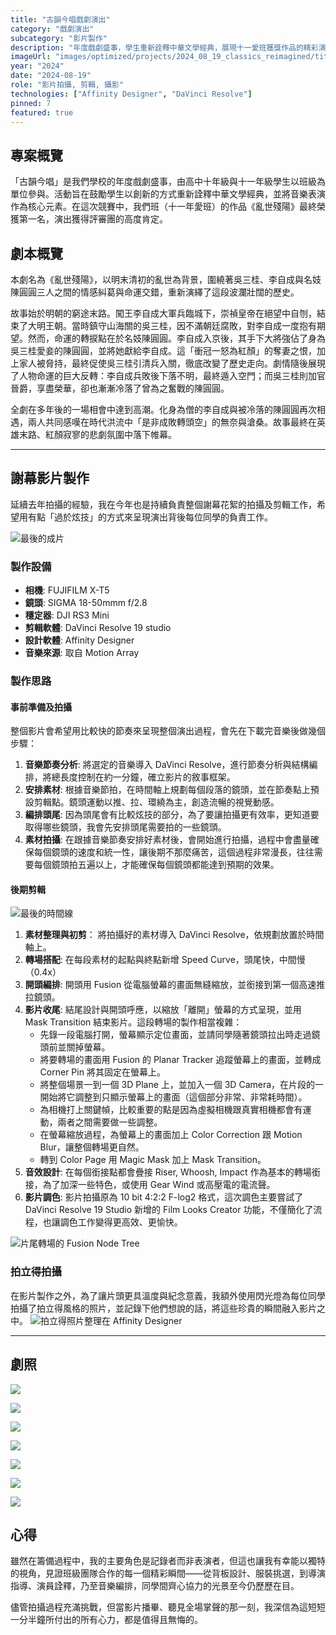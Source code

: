 ```yaml
---
title: "古韻今唱戲劇演出"
category: "戲劇演出"
subcategory: "影片製作"
description: "年度戲劇盛事，學生重新詮釋中華文學經典，展現十一愛班獲獎作品的精彩演出。"
imageUrl: "images/optimized/projects/2024_08_19_classics_reimagined/titlecard.webp"
year: "2024"
date: "2024-08-19"
role: "影片拍攝, 剪輯, 攝影"
technologies: ["Affinity Designer", "DaVinci Resolve"]
pinned: 7
featured: true
---
```


## 專案概覽
「古韻今唱」是我們學校的年度戲劇盛事，由高中十年級與十一年級學生以班級為單位參與。活動旨在鼓勵學生以創新的方式重新詮釋中華文學經典，並將音樂表演作為核心元素。在這次競賽中，我們班（十一年愛班）的作品《亂世殘陽》最終榮獲第一名，演出獲得評審團的高度肯定。

## 劇本概覽

本劇名為《亂世殘陽》，以明末清初的亂世為背景，圍繞著吳三桂、李自成與名妓陳圓圓三人之間的情感糾葛與命運交錯，重新演繹了這段波瀾壯闊的歷史。

故事始於明朝的窮途末路。闖王李自成大軍兵臨城下，崇禎皇帝在絕望中自刎，結束了大明王朝。當時鎮守山海關的吳三桂，因不滿朝廷腐敗，對李自成一度抱有期望。然而，命運的轉捩點在於名妓陳圓圓。李自成入京後，其手下大將強佔了身為吳三桂愛妾的陳圓圓，並將她獻給李自成。這「衝冠一怒為紅顏」的奪妻之恨，加上家人被脅持，最終促使吳三桂引清兵入關，徹底改變了歷史走向。劇情隨後展現了人物命運的巨大反轉：李自成兵敗後下落不明，最終遁入空門；而吳三桂則加官晉爵，享盡榮華，卻也漸漸冷落了曾為之奮戰的陳圓圓。

全劇在多年後的一場相會中達到高潮。化身為僧的李自成與被冷落的陳圓圓再次相遇，兩人共同感嘆在時代洪流中「是非成敗轉頭空」的無奈與滄桑。故事最終在英雄末路、紅顏寂寥的悲劇氛圍中落下帷幕。

---
## 謝幕影片製作
延續去年拍攝的經驗，我在今年也是持續負責整個謝幕花絮的拍攝及剪輯工作，希望用有點「過於炫技」的方式來呈現演出背後每位同學的負責工作。

![最後的成片](https://drive.google.com/file/d/1aGQ9TryQcT7zw273gwb_uJrxAr64fmaa/view?usp=sharing)

### 製作設備
- **相機**: FUJIFILM X-T5
- **鏡頭**: SIGMA 18-50mmm f/2.8
- **穩定器**: DJI RS3 Mini
- **剪輯軟體**: DaVinci Resolve 19 studio
- **設計軟體**: Affinity Designer
- **音樂來源**: 取自 Motion Array

### 製作思路
#### 事前準備及拍攝
整個影片會希望用比較快的節奏來呈現整個演出過程，會先在下載完音樂後做幾個步驟：
1. **音樂節奏分析**: 將選定的音樂導入 DaVinci Resolve，進行節奏分析與結構編排，將總長度控制在約一分鐘，確立影片的敘事框架。
2. **安排素材**: 根據音樂節拍，在時間軸上規劃每個段落的鏡頭，並在節奏點上預設剪輯點。鏡頭運動以推、拉、環繞為主，創造流暢的視覺動感。
3. **編排頭尾**: 因為頭尾會有比較炫技的部分，為了要讓拍攝更有效率，更知道要取得哪些鏡頭，我會先安排頭尾需要拍的一些鏡頭。
4. **素材拍攝**: 在跟據音樂節奏安排好素材後，會開始進行拍攝，過程中會盡量確保每個鏡頭的速度和統一性，讓後期不那麼痛苦，這個過程非常漫長，往往需要每個鏡頭拍五遍以上，才能確保每個鏡頭都能達到預期的效果。


#### 後期剪輯
![最後的時間線](images/optimized/projects/2024_08_19_classics_reimagined/full_timeline.webp)
1. **素材整理與初剪**： 將拍攝好的素材導入 DaVinci Resolve，依規劃放置於時間軸上。
2. **轉場搭配**: 在每段素材的起點與終點新增 Speed Curve，頭尾快，中間慢（0.4x）
3. **開頭編排**: 開頭用 Fusion 從電腦螢幕的畫面無縫縮放，並銜接到第一個高速推拉鏡頭。
4. **影片收尾**: 結尾設計與開頭呼應，以縮放「離開」螢幕的方式呈現，並用 Mask Transition 結束影片。這段轉場的製作相當複雜：
    - 先錄一段電腦打開，螢幕顯示定位畫面，並請同學隨著鏡頭拉出時走過鏡頭前並關掉螢幕。
    - 將要轉場的畫面用 Fusion 的 Planar Tracker 追蹤螢幕上的畫面，並轉成 Corner Pin 將其固定在螢幕上。
    - 將整個場景一到一個 3D Plane 上，並加入一個 3D Camera，在片段的一開始將它調整到只顯示螢幕上的畫面（這個部分非常、非常耗時間）。
    - 為相機打上關鍵幀，比較重要的點是因為虛擬相機跟真實相機都會有運動，兩者之間需要做一些調整。
    - 在螢幕縮放過程，為螢幕上的畫面加上 Color Correction 跟 Motion Blur，讓整個轉場更自然。
    - 轉到 Color Page 用 Magic Mask 加上 Mask Transition。
5. **音效設計**: 在每個銜接點都會疊接 Riser, Whoosh, Impact 作為基本的轉場銜接，為了加深一些特色，或使用 Gear Wind 或高壓電的電流聲。
6. **影片調色**: 影片拍攝原為 10 bit 4:2:2 F-log2 格式，這次調色主要嘗試了 DaVinci Resolve 19 Studio 新增的 Film Looks Creator 功能，不僅簡化了流程，也讓調色工作變得更高效、更愉快。

![片尾轉場的 Fusion Node Tree](images/optimized/projects/2024_08_19_classics_reimagined/closing_squence_fusion_comp.webp)
    

    

### 拍立得拍攝
在影片製作之外，為了讓片頭更具溫度與紀念意義，我額外使用閃光燈為每位同學拍攝了拍立得風格的照片，並記錄下他們想說的話，將這些珍貴的瞬間融入影片之中。
![拍立得照片整理在 Affinity Designer](images/optimized/projects/2024_08_19_classics_reimagined/polaroid_design.webp)

---
## 劇照

![](images/optimized/projects/2024_08_19_classics_reimagined/_DSF3005%2086%20Edited.webp)

![](images/optimized/projects/2024_08_19_classics_reimagined/_DSF3072%2090%20Edited.webp)

![](images/optimized/projects/2024_08_19_classics_reimagined/DSCF1949%206%20Edited.webp)

![](images/optimized/projects/2024_08_19_classics_reimagined/DSCF2915%2024%20Edited.webp)

![](images/optimized/projects/2024_08_19_classics_reimagined/DSCF2930%2029%20Edited.webp)

![](images/optimized/projects/2024_08_19_classics_reimagined/DSCF4477%2018%20Edited.webp)

![](images/optimized/projects/2024_08_19_classics_reimagined/DSCF4551%2022%20Edited.webp)


## 心得
雖然在籌備過程中，我的主要角色是記錄者而非表演者，但這也讓我有幸能以獨特的視角，見證班級團隊合作的每一個精彩瞬間——從背板設計、服裝挑選，到導演指導、演員詮釋，乃至音樂編排，同學間齊心協力的光景至今仍歷歷在目。

儘管拍攝過程充滿挑戰，但當影片播畢、聽見全場掌聲的那一刻，我深信為這短短一分半鐘所付出的所有心力，都是值得且無悔的。



